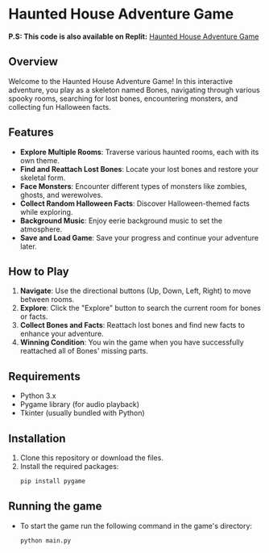 # Haunted House Adventure Game

**P.S: This code is also available on Replit:** [Haunted House Adventure Game](https://replit.com/@notz00m/Halloween-Coding-Competition?v=1)

## Overview

Welcome to the Haunted House Adventure Game! In this interactive adventure, you play as a skeleton named Bones, navigating through various spooky rooms, searching for lost bones, encountering monsters, and collecting fun Halloween facts.

## Features

- **Explore Multiple Rooms**: Traverse various haunted rooms, each with its own theme.
- **Find and Reattach Lost Bones**: Locate your lost bones and restore your skeletal form.
- **Face Monsters**: Encounter different types of monsters like zombies, ghosts, and werewolves.
- **Collect Random Halloween Facts**: Discover Halloween-themed facts while exploring.
- **Background Music**: Enjoy eerie background music to set the atmosphere.
- **Save and Load Game**: Save your progress and continue your adventure later.

## How to Play

1. **Navigate**: Use the directional buttons (Up, Down, Left, Right) to move between rooms.
2. **Explore**: Click the "Explore" button to search the current room for bones or facts.
3. **Collect Bones and Facts**: Reattach lost bones and find new facts to enhance your adventure.
4. **Winning Condition**: You win the game when you have successfully reattached all of Bones' missing parts.

## Requirements

- Python 3.x
- Pygame library (for audio playback)
- Tkinter (usually bundled with Python)

## Installation

1. Clone this repository or download the files.
2. Install the required packages:
   ```bash
   pip install pygame

## Running the game

- To start the game run the following command in the game's directory:
  ```bash
  python main.py
